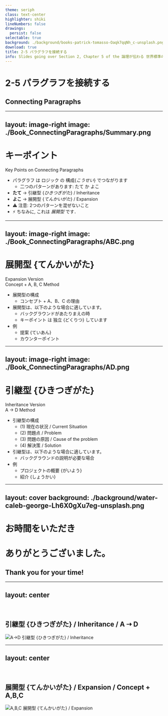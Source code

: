 ```yaml
---
theme: seriph
class: text-center
highlighter: shiki
lineNumbers: false
drawings:
  persist: false
selectable: true
background: ./background/books-patrick-tomasso-Oaqk7qqNh_c-unsplash.png
download: true
title: 2-5 パラグラフを接続する
info: Slides going over Section 2, Chapter 5 of the 論理が伝わる 世界標準の「書く技術」 (ブルーバックス) Book.
---
```


# 2-5 パラグラフを接続する
## Connecting Paragraphs

<!--
パラグラフを接続する

Paragraph を せつぞく する
-->

---
layout: image-right
image: ./Book_ConnectingParagraphs/Summary.png
---

# キーポイント

Key Points on Connecting Paragraphs

* パラグラフ は ロジック の 構成{_こうせい_} でつながります
  * 二つのパターンがあります: たて か よこ
* **たて** -> 引継型 {_ひきつぎがた_} / Inheritance
* **よこ** -> 展開型 {_てんかいがた_} / Expansion
* ⚠️ 注意: 2つのパターンを混ぜないこと
* ⚡ ちなみに, これは _展開型_ です．

<!--
パラグラフを接続するについて の キーポイント

Paragraph を せつぞく する について の Key Points

Paragraph は Logic の こうせい でつながります
* 2つの Pattern があります: たて か よこ

**たて** -> ひきつぎがた / Inheritance

**よこ** -> てんかいがた / Expansion

⚠️ ちゅうい: 2つの Pattern を まぜ ないこと

⚡ ちなみに, これは _てんかいがた_ です．
-->

---
layout: image-right
image: ./Book_ConnectingParagraphs/ABC.png
---

# 展開型 {てんかいがた}
Expansion Version  
Concept + A, B, C Method  

* 展開型の構成
  * コンセプト + A、B、C の理由
* 展開型は、以下のような場合に適しています。
  * バックグラウンドがあたりまえの時
  * キーポイント は 独立 {どくりつ} しています
* 例
  * 提案 {ていあん}
  * カウンターポイント

<!--
### てんかいがた / Expansion Version  
Concept + A, B, C Method  

てんかいがた の こうせい
* Concept + A, B, C の りゆう

てんかいがた は、いが の ような ばあい に てきして います。
* Background が あたりまえの時
* Key Points は どくりつ しています

例
* 提案 {ていあん}
* Counterpoint
-->

---
layout: image-right
image: ./Book_ConnectingParagraphs/AD.png
---

# 引継型 {ひきつぎがた}
Inheritance Version  
A -> D Method  

* 引継型の構成
  * (1) 現在の状況 / Current Situation
  * (2) 問題点 / Problem
  * (3) 問題の原因 / Cause of the problem
  * (4) 解決策 / Solution
* 引継型は、以下のような場合に適しています。
  * バックグラウンドの説明が必要な場合
* 例
  * プロジェクトの概要 {がいよう}
  * 紹介 {しょうかい}

<!--
### ひきつぎがた / Inheritance Version
A -> D Method  

ひきつぎ-がた の こうせい

1. げんざい の じょうきょう / Current Situation
2. もんだい てん / Problem
3. もんだい の げんいん / Cause of the problem
4. かいけつ さく / Solution

ひきつぎがた は、いが の ような ばあい に てきして います。
* Background の せつめい が ひつよう な ばあい

例
* Project の がいよう
* 紹介 {しょうかい}
-->

---
layout: cover
background: ./background/water-caleb-george-Lh6X0gXu7eg-unsplash.png
---

# お時間をいただき
# ありがとうございました。

## Thank you for your time!


---
layout: center
---

<br>

## 引継型 {ひきつぎがた} / Inheritance / A ⇢ D

![A->D 引継型 {ひきつぎがた} / Inheritance](/Book_ConnectingParagraphs/AD_Inheritance.png)

<!--
引継型 {ひきつぎがた} / Inheritance

各パラグラフの要約文を引継型でつなぎながら作成しましょう。

なぜなら、この文章は、各論のパラグラフ4つが現状 - 問題 - 手法 - 効果と縦につながっているからです。

そこで、次のイメージで要約文を作ればぼいいでしょう。
-->

---
layout: center
---

<br>

## 展開型 {てんかいがた} / Expansion / Concept + A,B,C

![A,B,C 展開型 {てんかいがた} / Expansion](/Book_ConnectingParagraphs/ABC_Expansion.png)

<!--
展開型 {てんかいがた} / Expansion

展開型は、パラグラフが横に並ぶロジックで使うパターンです。

総論で A、B、 C とキーワードを纂列した後、各諸のパラグラフの要約文で、A、B、 C を説明します。
-->
<!-- Slide's Status: Ready for Upload -->